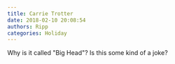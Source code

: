```yaml
---
title: Carrie Trotter
date: 2018-02-10 20:08:54
authors: Ripp
categories: Holiday
---
```


 Why is it called "Big Head"? Is this some kind of a joke?